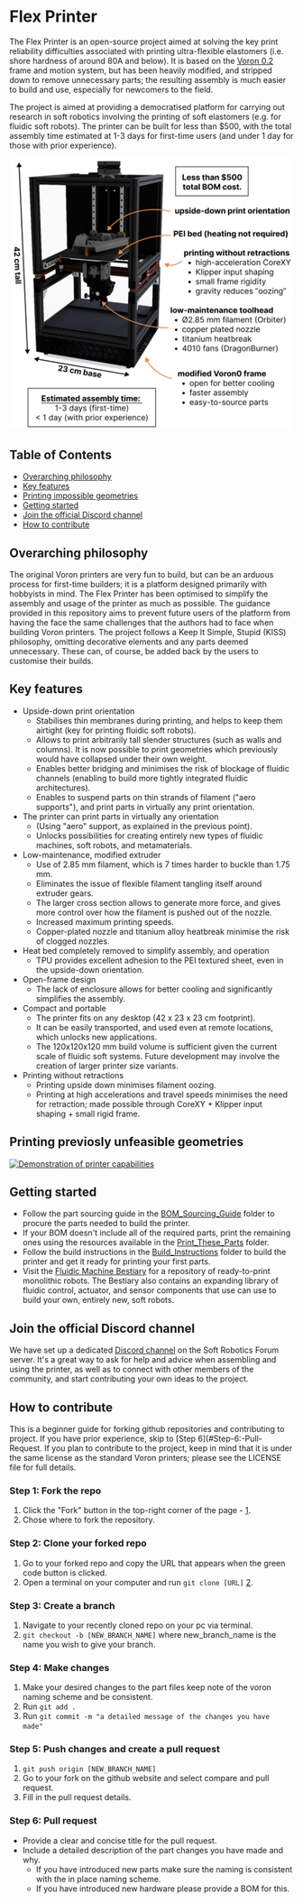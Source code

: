 # Flex Printer

The Flex Printer is an open-source project aimed at solving the key print reliability difficulties associated with printing ultra-flexible elastomers (i.e. shore hardness of around 80A and below). It is based on the [Voron 0.2](https://github.com/VoronDesign/Voron-0) frame and motion system, but has been heavily modified, and stripped down to remove unnecessary parts; the resulting assembly is much easier to build and use, especially for newcomers to the field.

The project is aimed at providing a democratised platform for carrying out research in soft robotics involving the printing of soft elastomers (e.g. for fluidic soft robots).
The printer can be built for less than $500, with the total assembly time estimated at 1-3 days for first-time users (and under 1 day for those with prior experience).

<!-- <p align="center">
<img src=Assembly_CAD/flex-printer-features.png, width="30%">
</img> -->
![The key features of the Flex Printing platform](Assembly_CAD/flex-printer-features.png)

## Table of Contents
* [Overarching philosophy](#overarching-philosphy)
* [Key features](#key-features)
* [Printing impossible geometries](#printing-previosly-unfeasible-geometries)
* [Getting started](#getting-started)
* [Join the official Discord channel](#join-the-official-discord-channel)
* [How to contribute](#how-to-contribute)


## Overarching philosophy
The original Voron printers are very fun to build, but can be an arduous process for first-time builders; it is a platform designed primarily with hobbyists in mind. The Flex Printer has been optimised to simplify the assembly and usage of the printer as much as possible. The guidance provided in this repository aims to prevent future users of the platform from having the face the same challenges that the authors had to face when building Voron printers. The project follows a Keep It Simple, Stupid (KISS) philosophy, omitting decorative elements and any parts deemed unnecessary. These can, of course, be added back by the users to customise their builds.

## Key features

- Upside-down print orientation
    - Stabilises thin membranes during printing, and helps to keep them airtight (key for printing fluidic soft robots).
    - Allows to print arbitrarily tall slender structures (such as walls and columns). It is now possible to print geometries which previously would have collapsed under their own weight.
    - Enables better bridging and minimises the risk of blockage of fluidic channels (enabling to build more tightly integrated fluidic architectures).
    - Enables to suspend parts on thin strands of filament ("aero supports"), and print parts in virtually any print orientation.
- The printer can print parts in virtually any orientation
    - (Using "aero" support, as explained in the previous point).
    - Unlocks possibilities for creating entirely new types of fluidic machines, soft robots, and metamaterials.
- Low-maintenance, modified extruder
    - Use of 2.85 mm filament, which is 7 times harder to buckle than 1.75 mm.
    - Eliminates the issue of flexible filament tangling itself around extruder gears.
    - The larger cross section allows to generate more force, and gives more control over how the filament is pushed out of the nozzle.
    - Increased maximum printing speeds.
    - Copper-plated nozzle and titanium alloy heatbreak minimise the risk of clogged nozzles.
- Heat bed completely removed to simplify assembly, and operation
    - TPU provides excellent adhesion to the PEI textured sheet, even in the upside-down orientation.
- Open-frame design
    - The lack of enclosure allows for better cooling and significantly simplifies the assembly.
- Compact and portable
    - The printer fits on any desktop (42 x 23 x 23 cm footprint).
    - It can be easily transported, and used even at remote locations, which unlocks new applications.
    - The 120x120x120 mm build volume is sufficient given the current scale of fluidic soft systems. Future development may involve the creation of larger printer size variants.
- Printing without retractions
    - Printing upside down minimises filament oozing.
    - Printing at high accelerations and travel speeds minimises the need for retraction; made possible through CoreXY + Klipper input shaping + small rigid frame. 

## Printing previosly unfeasible geometries
[![Demonstration of printer capabilities]()](https://vimeo.com/1057922438/d0713f3f35)

## Getting started
- Follow the part sourcing guide in the [BOM_Sourcing_Guide](https://github.com/The-Soft-Robotics-Forum/flex-printer/tree/main/BOM_Sourcing_Guide) folder to procure the parts needed to build the printer.
- If your BOM doesn't include all of the required parts, print the remaining ones using the resources available in the [Print_These_Parts](https://github.com/The-Soft-Robotics-Forum/flex-printer/tree/main/Print_These_Parts) folder.
- Follow the build instructions in the [Build_Instructions](https://github.com/The-Soft-Robotics-Forum/flex-printer/tree/main/Build_Instructions) folder to build the printer and get it ready for printing your first parts.
- Visit the [Fluidic Machine Bestiary](https://github.com/The-Soft-Robotics-Forum/fluidic-machine-bestiary) for a repository of ready-to-print monolithic robots. The Bestiary also contains an expanding library of fluidic control, actuator, and sensor components that use can use to build your own, entirely new, soft robots.

## Join the official Discord channel
We have set up a dedicated [Discord channel](https://discord.gg/4RNmUT7A5G) on the Soft Robotics Forum server. It's a great way to ask for help and advice when assembling and using the printer, as well as to connect with other members of the community, and start contributing your own ideas to the project.

## How to contribute
This is a beginner guide for forking github repositories and contributing to project. If you have prior experience, skip to [Step 6](#Step-6:-Pull-Request. If you plan to contribute to the project, keep in mind that it is under the same license as the standard Voron printers; please see the LICENSE file for full details.
### Step 1: Fork the repo
1. Click the "Fork" button in the top-right corner of the page - [1](https://www.freecodecamp.org/news/how-to-fork-a-github-repository/).
2. Chose where to fork the repository.
### Step 2: Clone your forked repo
1. Go to your forked repo and copy the URL that appears when the green code button is clicked. 
2. Open a terminal on your computer and run `git clone [URL]` [2](https://www.gitkraken.com/learn/git/problems/github-how-to-fork).
### Step 3: Create a branch 
1. Navigate to your recently cloned repo on your pc via terminal.
2. `git checkout -b [NEW_BRANCH_NAME]` where new_branch_name is the name you wish to give your branch.
### Step 4: Make changes 
1. Make your desired changes to the part files keep note of the voron naming scheme and be consistent.
2. Run `git add .`
3. Run `git commit -m "a detailed message of the changes you have made"`
### Step 5: Push changes and create a pull request
1. `git push origin [NEW_BRANCH_NAME]`
2. Go to your fork on the github website and select compare and pull request.
3. Fill in the pull request details.
### Step 6: Pull request
- Provide a clear and concise title for the pull request.
- Include a detailed description of the part changes you have made and why.
	- If you have introduced new parts make sure the naming is consistent with the in place naming scheme.
	- If you have introduced new hardware please provide a BOM for this.
